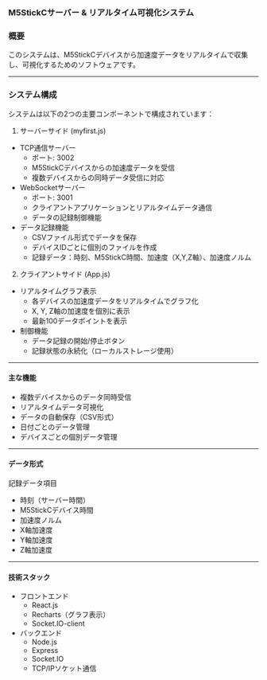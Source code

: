 ### M5StickCサーバー & リアルタイム可視化システム

### 概要
このシステムは、M5StickCデバイスから加速度データをリアルタイムで収集し、可視化するためのソフトウェアです。

---

### システム構成
システムは以下の2つの主要コンポーネントで構成されています：

1. サーバーサイド (myfirst.js)
- TCP通信サーバー
    - ポート: 3002
    - M5StickCデバイスからの加速度データを受信
    - 複数デバイスからの同時データ受信に対応
- WebSocketサーバー
    - ポート: 3001
    - クライアントアプリケーションとリアルタイムデータ通信
    - データの記録制御機能
- データ記録機能
    - CSVファイル形式でデータを保存
    - デバイスIDごとに個別のファイルを作成
    - 記録データ：時刻、M5StickC時間、加速度（X,Y,Z軸）、加速度ノルム

2. クライアントサイド (App.js)
- リアルタイムグラフ表示
    - 各デバイスの加速度データをリアルタイムでグラフ化
    - X, Y, Z軸の加速度を個別に表示
    - 最新100データポイントを表示
- 制御機能
    - データ記録の開始/停止ボタン
    - 記録状態の永続化（ローカルストレージ使用）

---

#### 主な機能
- 複数デバイスからのデータ同時受信
- リアルタイムデータ可視化
- データの自動保存（CSV形式）
- 日付ごとのデータ管理
- デバイスごとの個別データ管理

---

#### データ形式
記録データ項目
- 時刻（サーバー時間）
- M5StickCデバイス時間
- 加速度ノルム
- X軸加速度
- Y軸加速度
- Z軸加速度

---

#### 技術スタック
- フロントエンド
    - React.js
    - Recharts（グラフ表示）
    - Socket.IO-client
- バックエンド
    - Node.js
    - Express
    - Socket.IO
    - TCP/IPソケット通信
